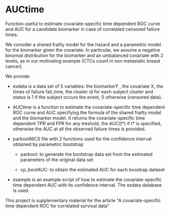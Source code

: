 # AUCtime
Function useful to estimate covariate-specific time dependent ROC curve and AUC for a candidate biomarker in case of correlated censored failure times.

We consider a shared frailty model for the hazard and a parametric model for the biomarker given the covariate. In particular, we assume a negative binomial distribution
for the biomarker and an umbalanced covariate with 2 levels, as in our motivating example (CTCs count in non metastatic breast cancer).

We provide:

- exdata is a data set of 5 variables: the biomarkerY ,  the covariate X,  the times of failure fail_time, the cluster id for each subject  cluster and status is 1 if the subject occurs the event, 0 otherwise (censored data).
 
- AUCtime is a function to estimate the covariate-specific time dependent ROC curve and AUC specifying the formula of the shared frailty model and the biomarker model. It returns the covariate-specific time dependent TPR and FPR for any treshold, the AUC(t*) if t* is specified, otherwise the AUC at all the observed failure times is provided.
 
- parbootNICS file with 2 functions used for the confidence interval obtained by parametric bootstrap

  - parboot:  to generate the bootstrap data set from the estimated parameters of the original data set
  
  - cp_bootAUC: to obtain the estimated AUC for each boostrap dataset
 
 - example is an example script of how to estimate the covariate-specific time dependent AUC with its confidence interval. The exdata database is used.


This project is supplementary material for the article "A covariate-specific time dependent ROC for correlated survival data"
